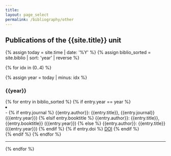 ```yaml
---
title:
layout: page_select
permalink: /bibliography/other
---
```



<h2> Publications of the {{site.title}} unit </h2>

{% assign today = site.time | date: '%Y' %}
{% assign biblio_sorted = site.biblio | sort: 'year' | reverse %}

{% for idx in (0..4) %}

{% assign year = today | minus: idx %}

<div class="bibliography_header">
<h3>{{year}}</h3>
</div>

<div class="bibliography">
  {% for entry in biblio_sorted %}
    {% if entry.year == year %}
    <li>
      <div class="text-justify {{entry.cat}} {{entry.subcat}}">
        -
        {% if entry.journal %}
            {{entry.author}}: {{entry.title}}, {{entry.journal}} ({{entry.year}})
        {% elsif entry.booktitle %}
            {{entry.author}}: {{entry.title}}, {{entry.booktitle}} ({{entry.year}})
        {% else %}
            {{entry.author}}: {{entry.title}} ({{entry.year}})
        {% endif %}
        {% if entry.doi %}
          <a href="http://doi.org/{{entry.doi}}" class="icon fa-500px" target="_blank"><span class="label">DOI</span></a>
        {% endif %}
      </div>
    </li>
    {% endif %}
  {% endfor %}
</div>
<hr>

{% endfor %}

